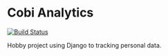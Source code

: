 # Cobi Analytics
[![Build Status](https://travis-ci.org/thomasbui93/cobi-analytics.svg?branch=master)](https://travis-ci.org/thomasbui93/cobi-analytics)

Hobby project using Django to tracking personal data.
